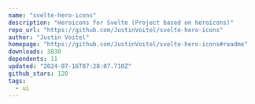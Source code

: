 ```yaml
---
name: "svelte-hero-icons"
description: "Heroicons for Svelte (Project based on heroicons)"
repo_url: "https://github.com/JustinVoitel/svelte-hero-icons"
author: "Justin Voitel"
homepage: "https://github.com/JustinVoitel/svelte-hero-icons#readme"
downloads: 3830
dependents: 11
updated: "2024-07-16T07:28:07.710Z"
github_stars: 120
tags: 
  - ui
---
```

